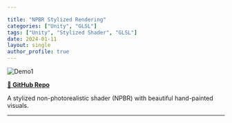 ```yaml
---

title: "NPBR Stylized Rendering"
categories: ["Unity", "GLSL"]
tags: ["Unity", "Stylized Shader", "GLSL"]
date: 2024-01-11
layout: single
author_profile: true
---
```


![Demo1](https://github.com/user-attachments/assets/29b21a76-0fe7-4d12-89dc-c1bd9e89cf0a)

**[📂 GitHub Repo](https://github.com/danielzhong/Unity-Stylization-Toon-Shader)**

A stylized non-photorealistic shader (NPBR) with beautiful hand-painted visuals.

---